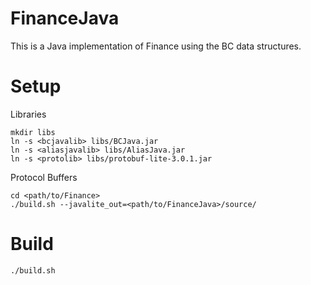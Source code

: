 FinanceJava
===========

This is a Java implementation of Finance using the BC data structures.

Setup
=====
Libraries

    mkdir libs
    ln -s <bcjavalib> libs/BCJava.jar
    ln -s <aliasjavalib> libs/AliasJava.jar
    ln -s <protolib> libs/protobuf-lite-3.0.1.jar

Protocol Buffers

    cd <path/to/Finance>
    ./build.sh --javalite_out=<path/to/FinanceJava>/source/

Build
=====

    ./build.sh
